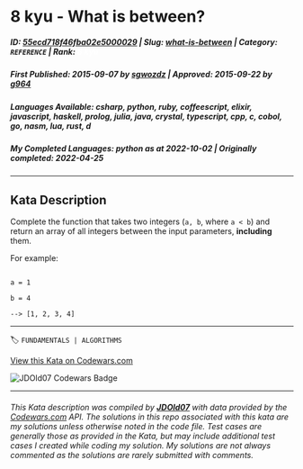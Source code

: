 # 8 kyu - What is between?

##### **ID**: [55ecd718f46fba02e5000029](https://www.codewars.com/kata/55ecd718f46fba02e5000029) | **Slug**: [what-is-between](https://www.codewars.com/kata/55ecd718f46fba02e5000029) | **Category**: `REFERENCE` | **Rank**: <span style="color:white">8 kyu</span>

##### **First Published**: 2015-09-07 ***by*** [sgwozdz](https://www.codewars.com/users/sgwozdz) | **Approved**: 2015-09-22 ***by*** [g964](https://www.codewars.com/users/g964)

##### **Languages Available**: csharp, python, ruby, coffeescript, elixir, javascript, haskell, prolog, julia, java, crystal, typescript, cpp, c, cobol, go, nasm, lua, rust, d

##### **My Completed Languages**: python ***as at*** 2022-10-02 | **Originally completed**: 2022-04-25

---

## Kata Description


Complete the function that takes two integers (`a, b`, where `a < b`) and return an array of all integers between the input parameters, **including** them.



For example:

```

a = 1

b = 4

--> [1, 2, 3, 4]

```

---


🏷 `FUNDAMENTALS | ALGORITHMS`


[View this Kata on Codewars.com](https://www.codewars.com/kata/55ecd718f46fba02e5000029)

![](https://www.codewars.com/users/jdold07/badges/large "JDOld07 Codewars Badge")

---

###### *This Kata description was compiled by [**JDOld07**](https://tpstech.dev) with data provided by the [Codewars.com](https://www.codewars.com) API.  The solutions in this repo associated with this kata are my solutions unless otherwise noted in the code file.  Test cases are generally those as provided in the Kata, but may include additional test cases I created while coding my solution.  My solutions are not always commented as the solutions are rarely submitted with comments.*
